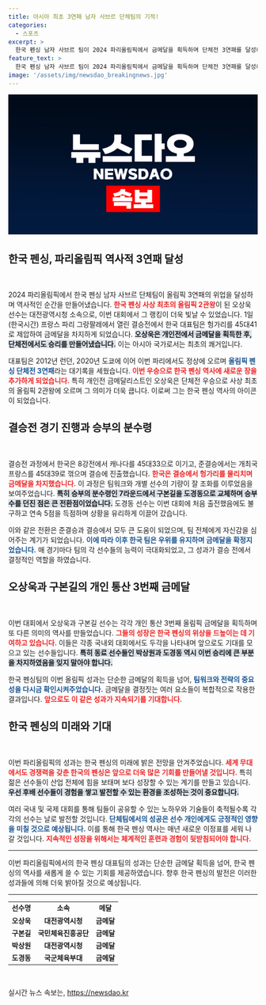 ```yaml
---
title: 아시아 최초 3연패 남자 사브르 단체팀의 기적!
categories:
  - 스포츠
excerpt: >
  한국 펜싱 남자 사브르 팀이 2024 파리올림픽에서 금메달을 획득하며 단체전 3연패를 달성하고, 오상욱은 역사상 첫 2관왕에 올랐다! 이들은 아시아 최초의 위업을 이뤄냈다.
feature_text: >
  한국 펜싱 남자 사브르 팀이 2024 파리올림픽에서 금메달을 획득하며 단체전 3연패를 달성하고, 오상욱은 역사상 첫 2관왕에 올랐다! 이들은 아시아 최초의 위업을 이뤄냈다.
image: '/assets/img/newsdao_breakingnews.jpg'
---
```


<p><img src="/assets/img/newsdao_breakingnews.jpg" alt="cryptoinkorea 속보" /></p>

<h2 data-ke-size="size26">한국 펜싱, 파리올림픽 역사적 3연패 달성</h2>

<p data-ke-size="size16">&nbsp;</p>

<p data-ke-size="size16">2024 파리올림픽에서 한국 펜싱 남자 사브르 단체팀이 올림픽 3연패의 위업을 달성하며 역사적인 순간을 만들어냈습니다. <b><span style="color: #ee2323;">한국 펜싱 사상 최초의 올림픽 2관왕</span></b>이 된 오상욱 선수는 대전광역시청 소속으로, 이번 대회에서 그 랭킹이 더욱 빛날 수 있었습니다. 1일(한국시간) 프랑스 파리 그랑팔레에서 열린 결승전에서 한국 대표팀은 헝가리를 45대41로 제압하여 금메달을 차지하게 되었습니다. <b><span style="background-color: #21538527;">오상욱은 개인전에서 금메달을 획득한 후, 단체전에서도 승리를 만들어냈습니다.</span></b> 이는 아시아 국가로서는 최초의 쾌거입니다.</p>

<p data-ke-size="size16">대표팀은 2012년 런던, 2020년 도쿄에 이어 이번 파리에서도 정상에 오르며 <b><span style="color: #1a5490;">올림픽 펜싱 단체전 3연패</span></b>라는 대기록을 세웠습니다. <b><span style="color: #ee2323;">이번 우승으로 한국 펜싱 역사에 새로운 장을 추가하게 되었습니다.</span></b> 특히 개인전 금메달리스트인 오상욱은 단체전 우승으로 사상 최초의 올림픽 2관왕에 오르며 그 의미가 더욱 큽니다. 이로써 그는 한국 펜싱 역사의 아이콘이 되었습니다.</p>

<h2 data-ke-size="size26">결승전 경기 진행과 승부의 분수령</h2>

<p data-ke-size="size16">&nbsp;</p>

<p data-ke-size="size16">결승전 과정에서 한국은 8강전에서 캐나다를 45대33으로 이기고, 준결승에서는 개최국 프랑스를 45대39로 꺾으며 결승에 진출했습니다. <b><span style="color: #ee2323;">한국은 결승에서 헝가리를 물리치며 금메달을 차지했습니다.</span></b> 이 과정은 팀워크와 개별 선수의 기량이 잘 조화를 이루었음을 보여주었습니다. <b><span style="background-color: #21538527;">특히 승부의 분수령인 7라운드에서 구본길을 도경동으로 교체하며 승부수를 던진 점은 큰 전환점이었습니다.</span></b> 도경동 선수는 이번 대회에 처음 출전했음에도 불구하고 연속 5점을 득점하며 상황을 유리하게 이끌어 갔습니다.</p>

<p data-ke-size="size16">이와 같은 전환은 준결승과 결승에서 모두 큰 도움이 되었으며, 팀 전체에게 자신감을 심어주는 계기가 되었습니다. <b><span style="color: #1a5490;">이에 따라 이후 한국 팀은 우위를 유지하며 금메달을 확정지었습니다.</span></b> 매 경기마다 팀의 각 선수들의 능력이 극대화되었고, 그 성과가 결승 전에서 결정적인 역할을 하였습니다.</p>

<h2 data-ke-size="size26">오상욱과 구본길의 개인 통산 3번째 금메달</h2>

<p data-ke-size="size16">&nbsp;</p>

<p data-ke-size="size16">이번 대회에서 오상욱과 구본길 선수는 각각 개인 통산 3번째 올림픽 금메달을 획득하며 또 다른 의미의 역사를 만들었습니다. <b><span style="color: #ee2323;">그들의 성장은 한국 펜싱의 위상을 드높이는 데 기여하고 있습니다.</span></b> 이들은 각종 국내외 대회에서도 두각을 나타내며 앞으로도 기대를 모으고 있는 선수들입니다. <b><span style="background-color: #21538527;">특히 동료 선수들인 박상원과 도경동 역시 이번 승리에 큰 부분을 차지하였음을 잊지 말아야 합니다.</span></b></p>

<p data-ke-size="size16">한국 펜싱팀의 이번 올림픽 성과는 단순한 금메달의 획득을 넘어, <b><span style="color: #1a5490;">팀워크와 전략의 중요성을 다시금 확인시켜주었습니다.</span></b> 금메달을 결정짓는 여러 요소들이 복합적으로 작용한 결과입니다. <b><span style="color: #ee2323;">앞으로도 이 같은 성과가 지속되기를 기대합니다.</span></b></p>

<h2 data-ke-size="size26">한국 펜싱의 미래와 기대</h2>

<p data-ke-size="size16">&nbsp;</p>

<p data-ke-size="size16">이번 파리올림픽의 성과는 한국 펜싱의 미래에 밝은 전망을 안겨주었습니다. <b><span style="color: #ee2323;">세계 무대에서도 경쟁력을 갖춘 한국의 펜싱은 앞으로 더욱 많은 기회를 만들어낼 것입니다.</span></b> 특히 젊은 선수들이 산업 전체에 힘을 보태며 보다 성장할 수 있는 계기를 만들고 있습니다. <b><span style="background-color: #21538527;">우선 후배 선수들이 경험을 쌓고 발전할 수 있는 환경을 조성하는 것이 중요합니다.</span></b></p>

<p data-ke-size="size16">여러 국내 및 국제 대회를 통해 팀들이 공유할 수 있는 노하우와 기술들이 축적될수록 각각의 선수는 날로 발전할 것입니다. <b><span style="color: #1a5490;">단체팀에서의 성공은 선수 개인에게도 긍정적인 영향을 미칠 것으로 예상됩니다.</span></b> 이를 통해 한국 펜싱 역사는 매년 새로운 이정표를 세워 나갈 것입니다. <b><span style="color: #ee2323;">지속적인 성장을 위해서는 체계적인 훈련과 경험이 뒷받침되어야 합니다.</span></b></p>

<hr>

<p data-ke-size="size16">이번 파리올림픽에서의 한국 펜싱 대표팀의 성과는 단순한 금메달 획득을 넘어, 한국 펜싱의 역사를 새롭게 쓸 수 있는 기회를 제공하였습니다. 향후 한국 펜싱의 발전은 이러한 성과들에 의해 더욱 밝아질 것으로 예상됩니다.</p> 

<hr>

<table>
<tr>
<td style="text-align: center; height: 17px;"><b>선수명</b></td>
<td style="text-align: center; height: 17px;"><b>소속</b></td>
<td style="text-align: center; height: 17px;"><b>메달</b></td>
</tr>
<tr>
<td style="text-align: center; height: 17px;"><b>오상욱</b></td>
<td style="text-align: center; height: 17px;"><b>대전광역시청</b></td>
<td style="text-align: center; height: 17px;"><b>금메달</b></td>
</tr>
<tr>
<td style="text-align: center; height: 17px;"><b>구본길</b></td>
<td style="text-align: center; height: 17px;"><b>국민체육진흥공단</b></td>
<td style="text-align: center; height: 17px;"><b>금메달</b></td>
</tr>
<tr>
<td style="text-align: center; height: 17px;"><b>박상원</b></td>
<td style="text-align: center; height: 17px;"><b>대전광역시청</b></td>
<td style="text-align: center; height: 17px;"><b>금메달</b></td>
</tr>
<tr>
<td style="text-align: center; height: 17px;"><b>도경동</b></td>
<td style="text-align: center; height: 17px;"><b>국군체육부대</b></td>
<td style="text-align: center; height: 17px;"><b>금메달</b></td>
</tr>
</table>

<p data-ke-size="size16">&nbsp;</p>
실시간 뉴스 속보는, <a href="https://newsdao.kr" rel="dofollow">https://newsdao.kr</a>


